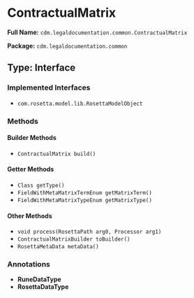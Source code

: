 # ContractualMatrix

**Full Name:** `cdm.legaldocumentation.common.ContractualMatrix`

**Package:** `cdm.legaldocumentation.common`

## Type: Interface

### Implemented Interfaces

- `com.rosetta.model.lib.RosettaModelObject`

### Methods

#### Builder Methods

- `ContractualMatrix build()`

#### Getter Methods

- `Class getType()`
- `FieldWithMetaMatrixTermEnum getMatrixTerm()`
- `FieldWithMetaMatrixTypeEnum getMatrixType()`

#### Other Methods

- `void process(RosettaPath arg0, Processor arg1)`
- `ContractualMatrixBuilder toBuilder()`
- `RosettaMetaData metaData()`

### Annotations

- **RuneDataType**
- **RosettaDataType**

